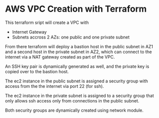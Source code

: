 # AWS VPC Creation with Terraform

This terraform sript will create a VPC with 
- Internet Gateway
- Subnets accross 2 AZs: one public and one private subnet

From there terraform will deploy a bastion host in the public subnet in AZ1 and a second host in the private subnet in AZ2, which can connect to the internet via a NAT gateway created as part of the VPC.

An SSH key pair is dynamically generated as well, and the private key is copied over to the bastion host.

The ec2 instance in the public subnet is assigned a security group with access from the  the internet via port 22 (for ssh).

The ec2 instance in the private subnet is assigned to a security group that only allows ssh access only from connections in the public subnet.

Both security groups are dynamically created using network module.

